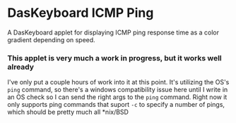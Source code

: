 # DasKeyboard ICMP Ping
A DasKeyboard applet for displaying ICMP ping response time as a color gradient depending on speed.

### This applet is very much a work in progress, but it works well already
I've only put a couple hours of work into it at this point.  It's utilizing the OS's `ping` command, so there's a windows compatibility issue here until I write in an OS check so I can send the right args to the `ping` command.  Right now it only supports ping commands that suport `-c` to specify a number of pings, which should be pretty much all \*nix/BSD
